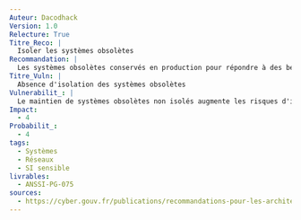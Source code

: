 ```yaml
---
Auteur: Dacodhack
Version: 1.0
Relecture: True
Titre_Reco: |
  Isoler les systèmes obsolètes
Recommandation: |
  Les systèmes obsolètes conservés en production pour répondre à des besoins métier justifiés doivent être isolés du SI sensible. La manière de réaliser cette isolation doit faire l’objet d’une étude spécifique.
Titre_Vuln: |
  Absence d'isolation des systèmes obsolètes
Vulnerabilit_: |
  Le maintien de systèmes obsolètes non isolés augmente les risques d'intrusions, de compromissions et de propagation d'attaques dans le SI sensible.
Impact:
  - 4
Probabilit_:
  - 4
tags:
  - Systèmes
  - Réseaux
  - SI sensible
livrables:
  - ANSSI-PG-075
sources:
  - https://cyber.gouv.fr/publications/recommandations-pour-les-architectures-des-si-sensibles-ou-dr
---
```

